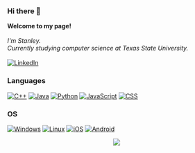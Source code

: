 ### Hi there 👋
<p align="left">
    <b>Welcome to my page!</b><br><br>
    <i>
        I'm Stanley.<br>
        Currently studying computer science at Texas State University.<br>
    </i><br>
    <a href="https://www.linkedin.com/in/stanley-nwajiaku-a05aa121a">
        <img src="https://img.shields.io/badge/LinkedIn-blue?style=flat-square&logo=linkedin" alt="LinkedIn">
    </a>
</p>

### Languages
[![C++](https://img.shields.io/badge/c++-gold?style=for-the-badge&logo=cplusplus)](https://github.com/Stanliberty)
[![Java](https://img.shields.io/badge/java-red?style=for-the-badge&logo=openjdk)](https://github.com/Stanliberty)
[![Python](https://img.shields.io/badge/python-green?style=for-the-badge&logo=python)](https://github.com/Stanliberty)
[![JavaScript](https://img.shields.io/badge/javascript-silver?style=for-the-badge&logo=javascript)](https://github.com/Stanliberty)
[![CSS](https://img.shields.io/badge/css-black?style=for-the-badge&logo=css3)](https://github.com/Stanliberty)

### OS
[![Windows](https://img.shields.io/badge/Windows-coral?style=for-the-badge&logo=Windows)](https://github.com/Stanliberty)
[![Linux](https://img.shields.io/badge/linux-peach?style=for-the-badge&logo=Linux)](https://github.com/Stanliberty)
[![iOS](https://img.shields.io/badge/iOS-black?style=for-the-badge&logo=apple)](https://github.com/Stanliberty)
[![Android](https://img.shields.io/badge/Android-green?style=for-the-badge&logo=android)](https://github.com/Stanliberty)

<p align="center">
  <a href="https://github.com/Stanliberty">
    <img src="https://komarev.com/ghpvc/?username=Stanliberty&color=blue&style=flat)" />
  </a>
</p>
<!--
**Stanliberty/Stanliberty** is a ✨ _special_ ✨ repository because its `README.md` (this file) appears on your GitHub profile.

Here are some ideas to get you started:

- 🔭 I’m currently working on ...
- 🌱 I’m currently learning ...
- 👯 I’m looking to collaborate on ...
- 🤔 I’m looking for help with ...
- 💬 Ask me about ...
- 📫 How to reach me: ...
- 😄 Pronouns: ...
- ⚡ Fun fact: ...
-->

